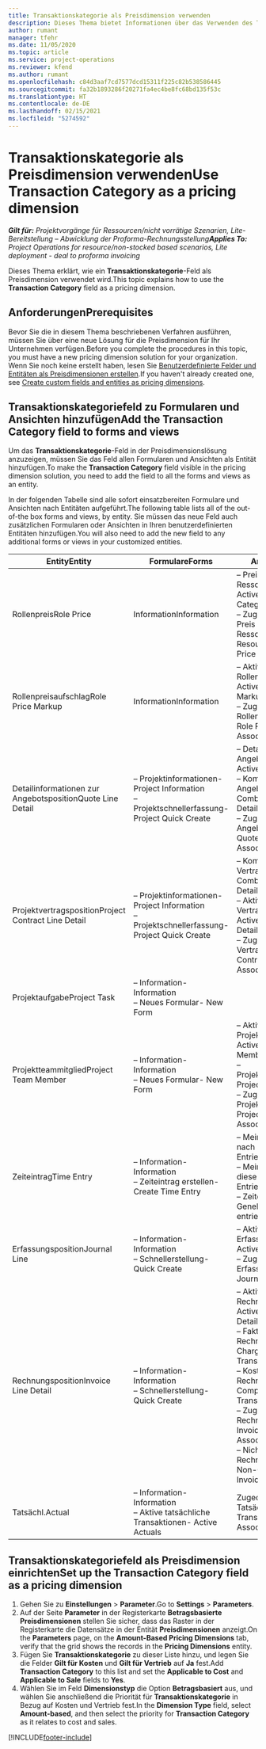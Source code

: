 ```yaml
---
title: Transaktionskategorie als Preisdimension verwenden
description: Dieses Thema bietet Informationen über das Verwenden des Transaktionskategoriefelds als Preisdimension.
author: rumant
manager: tfehr
ms.date: 11/05/2020
ms.topic: article
ms.service: project-operations
ms.reviewer: kfend
ms.author: rumant
ms.openlocfilehash: c84d3aaf7cd7577dcd15311f225c82b538586445
ms.sourcegitcommit: fa32b1893286f20271fa4ec4be8fc68bd135f53c
ms.translationtype: HT
ms.contentlocale: de-DE
ms.lasthandoff: 02/15/2021
ms.locfileid: "5274592"
---
```

# <a name="use-transaction-category-as-a-pricing-dimension"></a><span data-ttu-id="21e74-103">Transaktionskategorie als Preisdimension verwenden</span><span class="sxs-lookup"><span data-stu-id="21e74-103">Use Transaction Category as a pricing dimension</span></span>


<span data-ttu-id="21e74-104">_**Gilt für:** Projektvorgänge für Ressourcen/nicht vorrätige Szenarien, Lite-Bereitstellung – Abwicklung der Proforma-Rechnungsstellung_</span><span class="sxs-lookup"><span data-stu-id="21e74-104">_**Applies To:** Project Operations for resource/non-stocked based scenarios, Lite deployment - deal to proforma invoicing_</span></span>


<span data-ttu-id="21e74-105">Dieses Thema erklärt, wie ein **Transaktionskategorie**-Feld als Preisdimension verwendet wird.</span><span class="sxs-lookup"><span data-stu-id="21e74-105">This topic explains how to use the **Transaction Category** field as a pricing dimension.</span></span> 

## <a name="prerequisites"></a><span data-ttu-id="21e74-106">Anforderungen</span><span class="sxs-lookup"><span data-stu-id="21e74-106">Prerequisites</span></span>
<span data-ttu-id="21e74-107">Bevor Sie die in diesem Thema beschriebenen Verfahren ausführen, müssen Sie über eine neue Lösung für die Preisdimension für Ihr Unternehmen verfügen.</span><span class="sxs-lookup"><span data-stu-id="21e74-107">Before you complete the procedures in this topic, you must have a new pricing dimension solution for your organization.</span></span> <span data-ttu-id="21e74-108">Wenn Sie noch keine erstellt haben, lesen Sie [Benutzerdefinierte Felder und Entitäten als Preisdimensionen erstellen](create-custom-fields-entities-pricing-dimensions.md).</span><span class="sxs-lookup"><span data-stu-id="21e74-108">If you haven't already created one, see [Create custom fields and entities as pricing dimensions](create-custom-fields-entities-pricing-dimensions.md).</span></span>

## <a name="add-the-transaction-category-field-to-forms-and-views"></a><span data-ttu-id="21e74-109">Transaktionskategoriefeld zu Formularen und Ansichten hinzufügen</span><span class="sxs-lookup"><span data-stu-id="21e74-109">Add the Transaction Category field to forms and views</span></span>
<span data-ttu-id="21e74-110">Um das **Transaktionskategorie**-Feld in der Preisdimensionslösung anzuzeigen, müssen Sie das Feld allen Formularen und Ansichten als Entität hinzufügen.</span><span class="sxs-lookup"><span data-stu-id="21e74-110">To make the **Transaction Category** field visible in the pricing dimension solution, you need to add the field to all the forms and views as an entity.</span></span>

<span data-ttu-id="21e74-111">In der folgenden Tabelle sind alle sofort einsatzbereiten Formulare und Ansichten nach Entitäten aufgeführt.</span><span class="sxs-lookup"><span data-stu-id="21e74-111">The following table lists all of the out-of-the box forms and views, by entity.</span></span> <span data-ttu-id="21e74-112">Sie müssen das neue Feld auch zusätzlichen Formularen oder Ansichten in Ihren benutzerdefinierten Entitäten hinzufügen.</span><span class="sxs-lookup"><span data-stu-id="21e74-112">You will also need to add the new field to any additional forms or views in your customized entities.</span></span>

|  <span data-ttu-id="21e74-113">Entity</span><span class="sxs-lookup"><span data-stu-id="21e74-113">Entity</span></span>        | <span data-ttu-id="21e74-114">Formulare</span><span class="sxs-lookup"><span data-stu-id="21e74-114">Forms</span></span>     |<span data-ttu-id="21e74-115">Ansichten</span><span class="sxs-lookup"><span data-stu-id="21e74-115">Views</span></span>        |
| ------------------------------|---------------------------------|----------------------------------|
|  <span data-ttu-id="21e74-116">Rollenpreis</span><span class="sxs-lookup"><span data-stu-id="21e74-116">Role Price</span></span>| <span data-ttu-id="21e74-117">Information</span><span class="sxs-lookup"><span data-stu-id="21e74-117">Information</span></span> |<span data-ttu-id="21e74-118">– Preise der aktiven Ressourcenkategorie</span><span class="sxs-lookup"><span data-stu-id="21e74-118">- Active Resource Category Prices</span></span><br> <span data-ttu-id="21e74-119">– Zugeordnete Ansicht: Preis der Ressourcenkategorie</span><span class="sxs-lookup"><span data-stu-id="21e74-119">- Resource Category Price Associated</span></span> |
|  <span data-ttu-id="21e74-120">Rollenpreisaufschlag</span><span class="sxs-lookup"><span data-stu-id="21e74-120">Role Price Markup</span></span>| <span data-ttu-id="21e74-121">Information</span><span class="sxs-lookup"><span data-stu-id="21e74-121">Information</span></span>|<span data-ttu-id="21e74-122">– Aktive Rollenpreisaufschläge</span><span class="sxs-lookup"><span data-stu-id="21e74-122">- Active Role Price Markup</span></span><br><span data-ttu-id="21e74-123">– Zugeordnete Ansicht: Rollenpreisaufschlag</span><span class="sxs-lookup"><span data-stu-id="21e74-123">- Role Price Markup Associated</span></span> |
|  <span data-ttu-id="21e74-124">Detailinformationen zur Angebotsposition</span><span class="sxs-lookup"><span data-stu-id="21e74-124">Quote Line Detail</span></span>|<span data-ttu-id="21e74-125">– Projektinformationen</span><span class="sxs-lookup"><span data-stu-id="21e74-125">- Project Information</span></span><br><span data-ttu-id="21e74-126">– Projektschnellerfassung</span><span class="sxs-lookup"><span data-stu-id="21e74-126">- Project Quick Create</span></span>| <span data-ttu-id="21e74-127">– Details zu aktiver Angebotsposition</span><span class="sxs-lookup"><span data-stu-id="21e74-127">- Active Quote Line Detail</span></span><br><span data-ttu-id="21e74-128">– Kombinierte Angebotspositionen</span><span class="sxs-lookup"><span data-stu-id="21e74-128">- Combined Quote Line Details</span></span><br><span data-ttu-id="21e74-129">– Zugeordnete Ansicht: Angebotsposition</span><span class="sxs-lookup"><span data-stu-id="21e74-129">- Quote Line Detail Associated</span></span> |
|  <span data-ttu-id="21e74-130">Projektvertragsposition</span><span class="sxs-lookup"><span data-stu-id="21e74-130">Project Contract Line Detail</span></span>|<span data-ttu-id="21e74-131">– Projektinformationen</span><span class="sxs-lookup"><span data-stu-id="21e74-131">- Project Information</span></span><br><span data-ttu-id="21e74-132">– Projektschnellerfassung</span><span class="sxs-lookup"><span data-stu-id="21e74-132">- Project Quick Create</span></span>|<span data-ttu-id="21e74-133">– Kombinierte Vertragszeilendetails</span><span class="sxs-lookup"><span data-stu-id="21e74-133">- Combined Contract Line Details</span></span><br><span data-ttu-id="21e74-134">– Aktive Vertragszeilendetails</span><span class="sxs-lookup"><span data-stu-id="21e74-134">- Active Contract Line Details</span></span><br><span data-ttu-id="21e74-135">– Zugeordnete Vertragspositionsdetail</span><span class="sxs-lookup"><span data-stu-id="21e74-135">- Contract Line Detail Associated</span></span> |
|  <span data-ttu-id="21e74-136">Projektaufgabe</span><span class="sxs-lookup"><span data-stu-id="21e74-136">Project Task</span></span>|<span data-ttu-id="21e74-137">– Information</span><span class="sxs-lookup"><span data-stu-id="21e74-137">- Information</span></span><br><span data-ttu-id="21e74-138">– Neues Formular</span><span class="sxs-lookup"><span data-stu-id="21e74-138">- New Form</span></span>| &nbsp; |
|  <span data-ttu-id="21e74-139">Projektteammitglied</span><span class="sxs-lookup"><span data-stu-id="21e74-139">Project Team Member</span></span>|<span data-ttu-id="21e74-140">– Information</span><span class="sxs-lookup"><span data-stu-id="21e74-140">- Information</span></span><br><span data-ttu-id="21e74-141">– Neues Formular</span><span class="sxs-lookup"><span data-stu-id="21e74-141">- New Form</span></span>|<span data-ttu-id="21e74-142">– Aktive Projektteammitglieder</span><span class="sxs-lookup"><span data-stu-id="21e74-142">- Active Project Team Members</span></span><br><span data-ttu-id="21e74-143">– Projektteammitglieder</span><span class="sxs-lookup"><span data-stu-id="21e74-143">- Project Team Members</span></span><br><span data-ttu-id="21e74-144">– Zugeordnete Projektteammitglieder</span><span class="sxs-lookup"><span data-stu-id="21e74-144">- Project Team Members Associated</span></span> |
|  <span data-ttu-id="21e74-145">Zeiteintrag</span><span class="sxs-lookup"><span data-stu-id="21e74-145">Time Entry</span></span>|<span data-ttu-id="21e74-146">– Information</span><span class="sxs-lookup"><span data-stu-id="21e74-146">- Information</span></span><br><span data-ttu-id="21e74-147">– Zeiteintrag erstellen</span><span class="sxs-lookup"><span data-stu-id="21e74-147">- Create Time Entry</span></span>|<span data-ttu-id="21e74-148">– Meine Zeiteinträge nach Datum</span><span class="sxs-lookup"><span data-stu-id="21e74-148">- My Time Entries By Date</span></span><br><span data-ttu-id="21e74-149">– Meine Zeiteinträge für diese Woche</span><span class="sxs-lookup"><span data-stu-id="21e74-149">- My Time Entries for this Week</span></span><br><span data-ttu-id="21e74-150">– Zeiteinträge zur Genehmigung</span><span class="sxs-lookup"><span data-stu-id="21e74-150">- Time entries for Approval</span></span>|
|  <span data-ttu-id="21e74-151">Erfassungsposition</span><span class="sxs-lookup"><span data-stu-id="21e74-151">Journal Line</span></span>|<span data-ttu-id="21e74-152">– Information</span><span class="sxs-lookup"><span data-stu-id="21e74-152">- Information</span></span><br><span data-ttu-id="21e74-153">– Schnellerstellung</span><span class="sxs-lookup"><span data-stu-id="21e74-153">- Quick Create</span></span>|<span data-ttu-id="21e74-154">– Aktive Erfassungspositionen</span><span class="sxs-lookup"><span data-stu-id="21e74-154">- Active Journal Lines</span></span><br><span data-ttu-id="21e74-155">– Zugeordnete Erfassungsposition</span><span class="sxs-lookup"><span data-stu-id="21e74-155">- Journal Line Associated</span></span>|
|  <span data-ttu-id="21e74-156">Rechnungsposition</span><span class="sxs-lookup"><span data-stu-id="21e74-156">Invoice Line Detail</span></span>|<span data-ttu-id="21e74-157">– Information</span><span class="sxs-lookup"><span data-stu-id="21e74-157">- Information</span></span><br><span data-ttu-id="21e74-158">– Schnellerstellung</span><span class="sxs-lookup"><span data-stu-id="21e74-158">- Quick Create</span></span>|<span data-ttu-id="21e74-159">– Aktive Rechnungspositionen</span><span class="sxs-lookup"><span data-stu-id="21e74-159">- Active Invoice Line Details</span></span><br><span data-ttu-id="21e74-160">– Fakturierbare Rechnungsbuchungen</span><span class="sxs-lookup"><span data-stu-id="21e74-160">- Chargeable Invoice Transactions</span></span><br><span data-ttu-id="21e74-161">– Kostenlose Rechnungsbuchungen</span><span class="sxs-lookup"><span data-stu-id="21e74-161">- Complimentary Invoice Transactions</span></span><br><span data-ttu-id="21e74-162">– Zugeordnete Rechnungsposition</span><span class="sxs-lookup"><span data-stu-id="21e74-162">- Invoice Line Detail Associated</span></span> <br><span data-ttu-id="21e74-163">– Nicht-fakturierbare Rechnungsbuchungen</span><span class="sxs-lookup"><span data-stu-id="21e74-163">- Non-Chargeable Invoice Transactions</span></span>|
|  <span data-ttu-id="21e74-164">Tatsächl.</span><span class="sxs-lookup"><span data-stu-id="21e74-164">Actual</span></span>|<span data-ttu-id="21e74-165">– Information</span><span class="sxs-lookup"><span data-stu-id="21e74-165">- Information</span></span><br><span data-ttu-id="21e74-166">– Aktive tatsächliche Transaktionen</span><span class="sxs-lookup"><span data-stu-id="21e74-166">- Active Actuals</span></span>| <span data-ttu-id="21e74-167">Zugeordnete Tatsächliche Transaktionen</span><span class="sxs-lookup"><span data-stu-id="21e74-167">Actual Associated</span></span> |

## <a name="set-up-the-transaction-category-field-as-a-pricing-dimension"></a><span data-ttu-id="21e74-168">Transaktionskategoriefeld als Preisdimension einrichten</span><span class="sxs-lookup"><span data-stu-id="21e74-168">Set up the Transaction Category field as a pricing dimension</span></span>

1. <span data-ttu-id="21e74-169">Gehen Sie zu **Einstellungen** > **Parameter**.</span><span class="sxs-lookup"><span data-stu-id="21e74-169">Go to **Settings** > **Parameters**.</span></span> 
2. <span data-ttu-id="21e74-170">Auf der Seite **Parameter** in der Registerkarte **Betragsbasierte Preisdimensionen** stellen Sie sicher, dass das Raster in der Registerkarte die Datensätze in der Entität **Preisdimensionen** anzeigt.</span><span class="sxs-lookup"><span data-stu-id="21e74-170">On the **Parameters** page, on the **Amount-Based Pricing Dimensions** tab, verify that the grid shows the records in the **Pricing Dimensions** entity.</span></span>
3. <span data-ttu-id="21e74-171">Fügen Sie **Transaktionskategorie** zu dieser Liste hinzu, und legen Sie die Felder **Gilt für Kosten** und **Gilt für Vertrieb** auf **Ja** fest.</span><span class="sxs-lookup"><span data-stu-id="21e74-171">Add **Transaction Category** to this list and set the **Applicable to Cost** and **Applicable to Sale** fields to **Yes**.</span></span>
4. <span data-ttu-id="21e74-172">Wählen Sie im Feld **Dimensionstyp** die Option **Betragsbasiert** aus, und wählen Sie anschließend die Priorität für **Transaktionskategorie** in Bezug auf Kosten und Vertrieb fest.</span><span class="sxs-lookup"><span data-stu-id="21e74-172">In the **Dimension Type** field, select **Amount-based**, and then select the priority for **Transaction Category** as it relates to cost and sales.</span></span>


[!INCLUDE[footer-include](../includes/footer-banner.md)]
